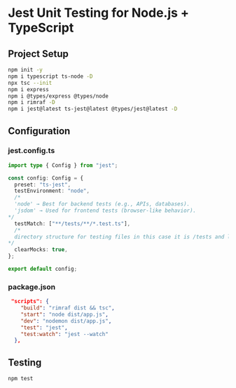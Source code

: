 # Jest Unit Testing for Node.js + TypeScript

## Project Setup

```bash
npm init -y
npm i typescript ts-node -D
npx tsc --init
npm i express
npm i @types/express @types/node
npm i rimraf -D
npm i jest@latest ts-jest@latest @types/jest@latest -D
```

## Configuration

### jest.config.ts

```ts
import type { Config } from "jest";

const config: Config = {
  preset: "ts-jest",
  testEnvironment: "node",
  /* 
  'node' → Best for backend tests (e.g., APIs, databases).
  'jsdom' → Used for frontend tests (browser-like behavior).
*/
  testMatch: ["**/tests/**/*.test.ts"],
  /*
  directory structure for testing files in this case it is /tests and looking within the files of type .test.ts
*/
  clearMocks: true,
};

export default config;
```

### package.json

```json
 "scripts": {
    "build": "rimraf dist && tsc",
    "start": "node dist/app.js",
    "dev": "nodemon dist/app.js",
    "test": "jest",
    "test:watch": "jest --watch"
  },
```

## Testing

```bash
npm test
```
